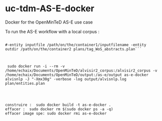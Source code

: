 # uc-tdm-AS-E-docker

Docker for the OpenMinTeD AS-E use case

To run the AS-E workflow with a local corpus :

```sudo docker run -i --rm -v /path/to/local/corpus:/path/on/the/container1 -v /path/to/where/you/want/the/output:/path/on/the/container2 openminted/uc-tdm-AS-E/docker alvisnlp -J "-Xmx30g" -verbose -log plan/alvisnlp.log plan/entities.plan

#-entity inputfile /path/on/the/container1/inputfilename -entity outdir /path/on/the/container2 plans/tag_WoS_abstracts.plan```



 sudo docker run -i --rm -v /home/echaix/Documents/OpenMinTeD/alvisir2_corpus:/alvisir2_corpus -v /home/echaix/Documents/OpenMinTeD/output:/as-e/output as-e-docker alvisnlp -J "-Xmx30g" -verbose -log output/alvisnlp.log plan/entities.plan 




construire :  sudo docker build -t as-e-docker .
effacer :  sudo docker rm $(sudo docker ps -a -q) 
effacer image spe: sudo docker rmi as-e-docker



